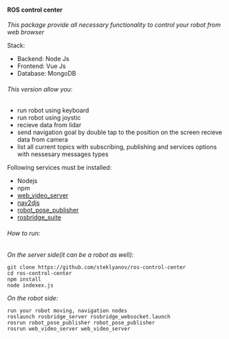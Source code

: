 #### ROS control center

_This package provide all necessary functionality to control your
robot from web browser_


Stack:
* Backend: Node Js
* Frontend: Vue Js
* Database: MongoDB
 

###### This version allow you:
* run robot using keyboard
* run robot using joystic
* recieve data from lidar
* send navigation goal by double tap to the position on the screen
recieve data from camera
* list all current topics with subscribing, publishing and services options with nessesary messages types

Following services must be installed:
* Nodejs
* npm
* [web_video_server ][1]
* [nav2djs][2]
* [robot_pose_publisher][3]
* [rosbridge_suite][4]

###### How to run:

_On the server side(it can be a robot as well):_

    git clone https://github.com/steklyanov/ros-control-center
    cd ros-control-center
    npm install
    node indexex.js
_On the robot side:_   

    run your robot moving, navigation nodes
    roslaunch rosbridge_server rosbridge_websocket.launch
    rosrun robot_pose_publisher robot_pose_publisher
    rosrun web_video_server web_video_server
    
[1]: https://github.com/RobotWebTools/web_video_server "web_video_server "
[2]: https://github.com/GT-RAIL/nav2djs "nav2djs"
[3]: https://github.com/GT-RAIL/robot_pose_publisher "robot_pose_publisher"
[4]: https://github.com/RobotWebTools/rosbridge_suite "rosbridge_suite"